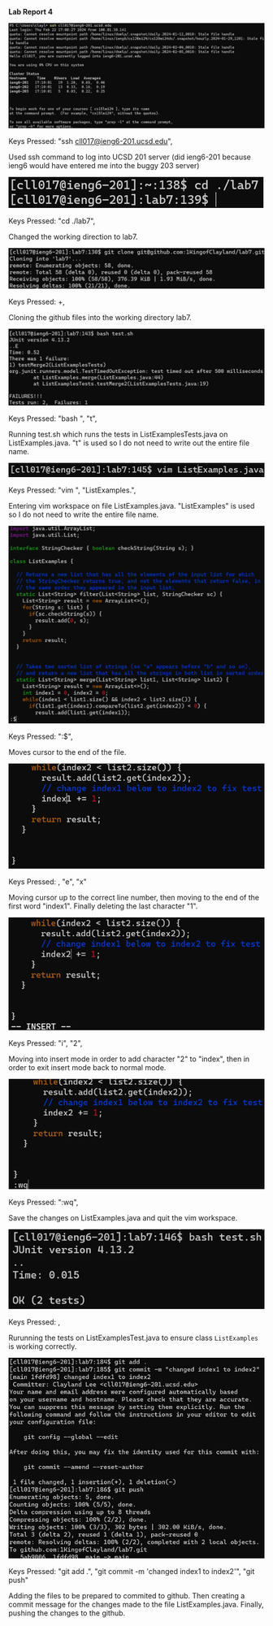 **Lab Report 4**

![Image](lab4/lab4p1.jpg)

Keys Pressed: "ssh cll017@ieng6-201.ucsd.edu", <Enter>

Used ssh command to log into UCSD 201 server (did ieng6-201 because ieng6 would have entered me into the buggy 203 server)

![Image](lab4/lab4p2.jpg)

Keys Pressed: "cd ./lab7", <Enter>

Changed the working direction to lab7.

![Image](lab4/lab4p3.jpg)

Keys Pressed: <Ctrl>+<v>, <Enter>

Cloning the github files into the working directory lab7.

![Image](lab4/lab4p4.jpg)

Keys Pressed: "bash ", "t"<Tab>, <Enter>

Running test.sh which runs the tests in ListExamplesTests.java on ListExamples.java. "t"<Tab> is used so I do not need to write out the entire file name.

![Image](lab4/lab4p5.jpg)

Keys Pressed: "vim ", "ListExamples."<Tab>, <Enter>

Entering vim workspace on file ListExamples.java. "ListExamples"<Tab> is used so I do not need to write the entire file name.

![Image](lab4/lab4p6.jpg)

Keys Pressed: ":$", <Enter>

Moves cursor to the end of the file.

![Image](lab4/lab4p7.jpg)

Keys Pressed: <up><up><up><up><up><up>, "e", "x"

Moving cursor up to the correct line number, then moving to the end of the first word "index1". Finally deleting the last character "1".

![Image](lab4/lab4p8.jpg)

Keys Pressed: "i", "2", <ESC>

Moving into insert mode in order to add character "2" to "index", then <exc> in order to exit insert mode back to normal mode.

![Image](lab4/lab4p9.jpg)

Keys Pressed: ":wq", <Enter>

Save the changes on ListExamples.java and quit the vim workspace.

![Image](lab4/lab4p10.jpg)

Keys Pressed: <up><up>, <Enter>

Rurunning the tests on ListExamplesTest.java to ensure class `ListExamples` is working correctly.

![Image](lab4/lab4p11.jpg)

Keys Pressed: "git add .", "git commit -m 'changed index1 to index2'", "git push"

Adding the files to be prepared to commited to github. Then creating a commit message for the changes made to the file ListExamples.java. Finally, pushing the changes to the github.
